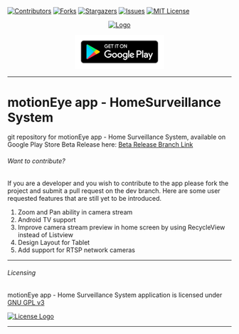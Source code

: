 [![Contributors][contributors-shield]][contributors-url] [![Forks][forks-shield]][forks-url] [![Stargazers][stars-shield]][stars-url] [![Issues][issues-shield]][issues-url] [![MIT License][license-shield]][license-url]



<p align="center">
  <a href="https://github.com/JairajJangle/motionEye_app_HomeSurveillanceSystem">
    <img src="https://lh3.googleusercontent.com/oP-cPUAKRhaikPnu6FI3EISNcypEbyxZej3P9xNHvJSzk1F00ArtnYbotDvpEGDCJzJB=s180-rw" alt="Logo" width="160">
  </a>

<p align="center">
  <a href="https://play.google.com/store/apps/details?id=com.jairaj.janglegmail.motioneye">
    <img src="app/src/main/res/drawable/google-play-badge.png" alt="Google Play Store Link" width="200">
  </a>


---



# motionEye app - HomeSurveillance System
git repository for motionEye app - Home Surveillance System, available on Google Play Store
Beta Release here: [Beta Release Branch Link](https://github.com/JairajJangle/motionEye_app_HomeSurveillanceSystem/tree/beta-main)

###### Want to contribute?
If you are a developer and you wish to contribute to the app please fork the project and submit a pull request on the dev branch. Here are some user requested features that are still yet to be introduced.

1. Zoom and Pan ability in camera stream
2. Android TV support
3. Improve camera stream preview in home screen by using RecycleView instead of Listview
4. Design Layout for Tablet
5. Add support for RTSP network cameras

---
###### Licensing
motionEye app - Home Surveillance System application is licensed under [GNU GPL v3](https://github.com/JairajJangle/motionEye_app_HomeSurveillanceSystem/blob/master/LICENSE)

<p align="left">
  <a href="https://github.com/JairajJangle/motionEye_app_HomeSurveillanceSystem/blob/master/LICENSE">
    <img src="https://www.gnu.org/graphics/gplv3-with-text-136x68.png" alt="License Logo" width="140">
  </a>

------

<!-- MARKDOWN LINKS & IMAGES -->

[contributors-shield]: https://img.shields.io/github/contributors/JairajJangle/motionEye_app_HomeSurveillanceSystem?style=flat-square
[contributors-url]: https://github.com/JairajJangle/motionEye_app_HomeSurveillanceSystem/graphs/contributors
[forks-shield]: https://img.shields.io/github/forks/JairajJangle/motionEye_app_HomeSurveillanceSystem.svg?style=flat-square
[forks-url]: https://github.com/JairajJangle/motionEye_app_HomeSurveillanceSystem/network/members
[stars-shield]: https://img.shields.io/github/stars/JairajJangle/motionEye_app_HomeSurveillanceSystem.svg?style=flat-square
[stars-url]: https://github.com/JairajJangle/motionEye_app_HomeSurveillanceSystem/stargazers
[issues-shield]: https://img.shields.io/github/issues/JairajJangle/motionEye_app_HomeSurveillanceSystem.svg?style=flat-square
[issues-url]: https://github.com/JairajJangle/motionEye_app_HomeSurveillanceSystem/issues
[license-shield]: https://img.shields.io/github/license/JairajJangle/motionEye_app_HomeSurveillanceSystem.svg?style=flat-square
[license-url]: https://github.com/JairajJangle/motionEye_app_HomeSurveillanceSystem/blob/master/LICENSE.txt 